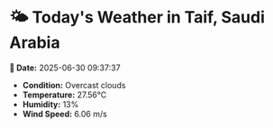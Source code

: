 # 🌤️ Today's Weather in Taif, Saudi Arabia

**📅 Date:** 2025-06-30 09:37:37

- **Condition:** Overcast clouds
- **Temperature:** 27.56°C
- **Humidity:** 13%
- **Wind Speed:** 6.06 m/s
